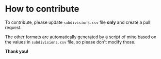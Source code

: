 # How to contribute

To contribute, please update `subdivisions.csv` file **only** and create a pull request.

The other formats are automatically generated by a script of mine based on the values in `subdivisions.csv` file, so please don't modify those.

**Thank you!**